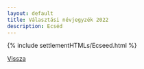 ```yaml
---
layout: default
title: Választási névjegyzék 2022
description: Ecséd
---
```


{% include settlementHTMLs/Ecseed.html %}

[Vissza](../)